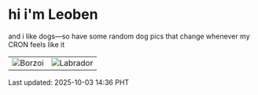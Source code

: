 # hi i'm Leoben

and i like dogs—so have some random dog pics that change whenever my CRON feels like it

|  |  |
|--------|----------|
| ![Borzoi](https://random-dog-vercel.vercel.app/api/random-borzoi?v=1759473409) | ![Labrador](https://random-dog-vercel.vercel.app/api/random-labrador?v=1759473409) |

Last updated: 2025-10-03 14:36 PHT

